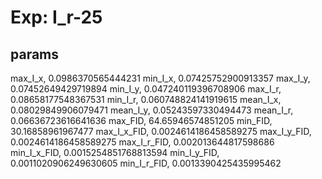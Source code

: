 # Exp: I_r-25
## params
max_I_x, 0.0986370565444231
min_I_x, 0.07425752900913357
max_I_y, 0.07452649429719894
min_I_y, 0.047240119396708906
max_I_r, 0.08658177548367531
min_I_r, 0.060748824141919615
mean_I_x, 0.08029849906079471
mean_I_y, 0.05243597330494473
mean_I_r, 0.06636723616641636
max_FID, 64.65946574851205
min_FID, 30.16858961967477
max_I_x_FID, 0.0024614186458589275
max_I_y_FID, 0.0024614186458589275
max_I_r_FID, 0.002013644817598686
min_I_x_FID, 0.0015254851768813594
min_I_y_FID, 0.0011020906249630605
min_I_r_FID, 0.0013390425435995462
